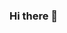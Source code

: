 ### Hi there 👋

<!--
**JF5-RPi/JF5-RPi** is a ✨ _special_ ✨ repository because its `README.md` (this file) appears on your GitHub profile.

Here are some ideas to get you started:

- 🔭 I’m currently working on data science with Python
- 🌱 I’m currently learning C++
- 👯 I’m looking to collaborate on Botspot/pi-apps
- 💬 Ask me about anything python!
- 📫 How to reach me: Comment Please
-->
